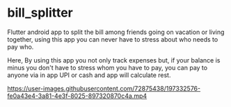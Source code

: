 # bill_splitter

Flutter android app to split the bill among friends going on vacation or living together, using this app you can never have to stress about who needs to pay who.

Here, By using this app you not only track expenses but, if your balance is minus you don't have to stress whom you have to pay, you can pay to anyone via in app UPI or cash and app will calculate rest.






https://user-images.githubusercontent.com/72875438/197332576-fe0a43e4-3a81-4e3f-8025-897320870c4a.mp4

